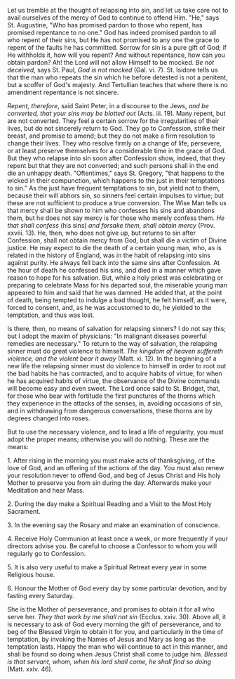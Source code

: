 
Let us tremble at the thought of relapsing into sin, and let us take care not to avail ourselves of the mercy of God to continue to offend Him. \"He,\" says St. Augustine, \"Who has promised pardon to those who repent, has promised repentance to no one.\" God has indeed promised pardon to all who repent of their sins, but He has not promised to any one the grace to repent of the faults he has committed. Sorrow for sin is a pure gift of God; if He withholds it, how will you repent? And without repentance, how can you obtain pardon? Ah! the Lord will not allow Himself to be mocked. *Be not deceived*, says St. Paul, *God is not mocked* (Gal. vi. 7). St. Isidore tells us that the man who repeats the sin which he before detested is not a penitent, but a scoffer of God\'s majesty. And Tertullian teaches that where there is no amendment repentance is not sincere.

*Repent, therefore*, said Saint Peter, in a discourse to the Jews, *and be converted, that your sins may be blotted out* (Acts. iii. 19). Many repent, but are not converted. They feel a certain sorrow for the irregularities of their lives, but do not sincerely return to God. They go to Confession, strike their breast, and promise to amend; but they do not make a firm resolution to change their lives. They who resolve firmly on a change of life, persevere, or at least preserve themselves for a considerable time in the grace of God. But they who relapse into sin soon after Confession show, indeed, that they repent but that they are not converted; and such persons shall in the end die an unhappy death. \"Oftentimes,\" says St. Gregory, \"that happens to the wicked in their compunction, which happens to the just in their temptations to sin.\" As the just have frequent temptations to sin, but yield not to them, because their will abhors sin, so sinners feel certain impulses to virtue; but these are not sufficient to produce a true conversion. The Wise Man tells us that mercy shall be shown to him who confesses his sins and abandons them, but he does not say mercy is for those who merely confess them. *He that shall confess* (his sins) *and forsake them, shall obtain mercy* (Prov. xxviii. 13). He, then, who does not give up, but returns to sin after Confession, shall not obtain mercy from God, but shall die a victim of Divine justice. He may expect to die the death of a certain young man, who, as is related in the history of England, was in the habit of relapsing into sins against purity. He always fell back into the same sins after Confession. At the hour of death he confessed his sins, and died in a manner which gave reason to hope for his salvation. But, while a holy priest was celebrating or preparing to celebrate Mass for his departed soul, the miserable young man appeared to him and said that he was damned. He added that, at the point of death, being tempted to indulge a bad thought, he felt himself, as it were, forced to consent, and, as he was accustomed to do, he yielded to the temptation, and thus was lost.

Is there, then, no means of salvation for relapsing sinners? I do not say this; but I adopt the maxim of physicians: \"In malignant diseases powerful remedies are necessary.\" To return to the way of salvation, the relapsing sinner must do great violence to himself. *The kingdom of heaven suffereth violence, and the violent bear it away* (Matt. xi. 12). In the beginning of a new life the relapsing sinner must do violence to himself in order to root out the bad habits he has contracted, and to acquire habits of virtue; for when he has acquired habits of virtue, the observance of the Divine commands will become easy and even sweet. The Lord once said to St. Bridget, that, for those who bear with fortitude the first punctures of the thorns which they experience in the attacks of the senses, in, avoiding occasions of sin, and in withdrawing from dangerous conversations, these thorns are by degrees changed into roses.

But to use the necessary violence, and to lead a life of regularity, you must adopt the proper means; otherwise you will do nothing. These are the means:

1\. After rising in the morning you must make acts of thanksgiving, of the love of God, and an offering of the actions of the day. You must also renew your resolution never to offend God, and beg of Jesus Christ and His holy Mother to preserve you from sin during the day. Afterwards make your Meditation and hear Mass.

2\. During the day make a Spiritual Reading and a Visit to the Most Holy Sacrament.

3\. In the evening say the Rosary and make an examination of conscience.

4\. Receive Holy Communion at least once a week, or more frequently if your directors advise you. Be careful to choose a Confessor to whom you will regularly go to Confession.

5\. It is also very useful to make a Spiritual Retreat every year in some Religious house.

6\. Honour the Mother of God every day by some particular devotion, and by fasting every Saturday.

She is the Mother of perseverance, and promises to obtain it for all who serve her. *They that work by me shall not sin* (Ecclus. xxiv. 30). Above all, it is necessary to ask of God every morning the gift of perseverance, and to beg of the Blessed Virgin to obtain it for you, and particularly in the time of temptation, by invoking the Names of Jesus and Mary as long as the temptation lasts. Happy the man who will continue to act in this manner, and shall be found so doing when Jesus Christ shall come to judge him. *Blessed is that servant, whom, when his lord shall come, he shall find so doing* (Matt. xxiv. 46).

